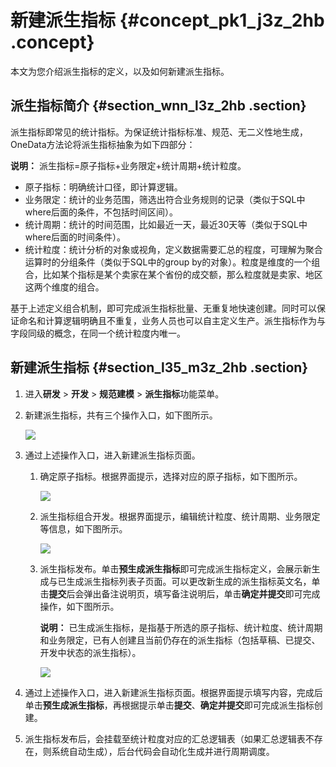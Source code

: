 # 新建派生指标 {#concept_pk1_j3z_2hb .concept}

本文为您介绍派生指标的定义，以及如何新建派生指标。

## 派生指标简介 {#section_wnn_l3z_2hb .section}

派生指标即常见的统计指标。为保证统计指标标准、规范、无二义性地生成，OneData方法论将派生指标抽象为如下四部分：

**说明：** 派生指标=原子指标+业务限定+统计周期+统计粒度。

-   原子指标：明确统计口径，即计算逻辑。
-   业务限定：统计的业务范围，筛选出符合业务规则的记录（类似于SQL中where后面的条件，不包括时间区间）。
-   统计周期：统计的时间范围，比如最近一天，最近30天等（类似于SQL中where后面的时间条件）。
-   统计粒度：统计分析的对象或视角，定义数据需要汇总的程度，可理解为聚合运算时的分组条件（类似于SQL中的group by的对象）。粒度是维度的一个组合，比如某个指标是某个卖家在某个省份的成交额，那么粒度就是卖家、地区这两个维度的组合。

基于上述定义组合机制，即可完成派生指标批量、无重复地快速创建。同时可以保证命名和计算逻辑明确且不重复，业务人员也可以自主定义生产。派生指标作为与字段同级的概念，在同一个统计粒度内唯一。

## 新建派生指标 {#section_l35_m3z_2hb .section}

1.  进入**研发** \> **开发** \> **规范建模** \> **派生指标**功能菜单。
2.  新建派生指标，共有三个操作入口，如下图所示。

    ![](http://static-aliyun-doc.oss-cn-hangzhou.aliyuncs.com/assets/img/149071/155599248241743_zh-CN.png)

3.  通过上述操作入口，进入新建派生指标页面。
    1.  确定原子指标。根据界面提示，选择对应的原子指标，如下图所示。

        ![](http://static-aliyun-doc.oss-cn-hangzhou.aliyuncs.com/assets/img/149071/155599248241478_zh-CN.png)

    2.  派生指标组合开发。根据界面提示，编辑统计粒度、统计周期、业务限定等信息，如下图所示。

        ![](http://static-aliyun-doc.oss-cn-hangzhou.aliyuncs.com/assets/img/149071/155599248241479_zh-CN.png)

    3.  派生指标发布。单击**预生成派生指标**即可完成派生指标定义，会展示新生成与已生成派生指标列表子页面。可以更改新生成的派生指标英文名，单击**提交**后会弹出备注说明页，填写备注说明后，单击**确定并提交**即可完成操作，如下图所示。

        **说明：** 已生成派生指标，是指基于所选的原子指标、统计粒度、统计周期和业务限定，已有人创建且当前仍存在的派生指标（包括草稿、已提交、开发中状态的派生指标）。

        ![](http://static-aliyun-doc.oss-cn-hangzhou.aliyuncs.com/assets/img/149071/155599248241481_zh-CN.png)

4.  通过上述操作入口，进入新建派生指标页面。根据界面提示填写内容，完成后单击**预生成派生指标**，再根据提示单击**提交**、**确定并提交**即可完成派生指标创建。
5.  派生指标发布后，会挂载至统计粒度对应的汇总逻辑表（如果汇总逻辑表不存在，则系统自动生成），后台代码会自动化生成并进行周期调度。

